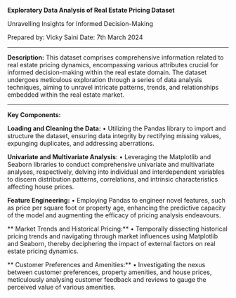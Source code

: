 
**Exploratory Data Analysis of Real Estate Pricing Dataset**

Unravelling Insights for Informed Decision-Making

Prepared by: Vicky Saini
Date: 7th March 2024
________________________________________
**Description:**
This dataset comprises comprehensive information related to real estate pricing dynamics, encompassing various attributes crucial for informed decision-making within the real estate domain. 
The dataset undergoes meticulous exploration through a series of data analysis techniques, aiming to unravel intricate patterns, trends, and relationships embedded within the real estate market.
________________________________________
**Key Components:**

**Loading and Cleaning the Data:**
•	Utilizing the Pandas library to import and structure the dataset, ensuring data integrity by rectifying missing values, expunging duplicates, and addressing aberrations.

**Univariate and Multivariate Analysis**:
•	Leveraging the Matplotlib and Seaborn libraries to conduct comprehensive univariate and multivariate analyses, respectively, delving into individual and interdependent variables to discern distribution patterns, correlations, and intrinsic characteristics affecting house prices.

**Feature Engineering:**
•	Employing Pandas to engineer novel features, such as price per square foot or property age, enhancing the predictive capacity of the model and augmenting the efficacy of pricing analysis endeavours.

**	Market Trends and Historical Pricing:**
•	Temporally dissecting historical pricing trends and navigating through market influences using Matplotlib and Seaborn, thereby deciphering the impact of external factors on real estate pricing dynamics.

**	Customer Preferences and Amenities:**
•	Investigating the nexus between customer preferences, property amenities, and house prices, meticulously analysing customer feedback and reviews to gauge the perceived value of various amenities.

